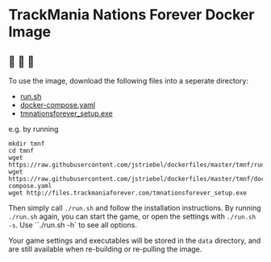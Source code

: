 # TrackMania Nations Forever Docker Image
## :checkered_flag: :car: :whale:

To use the image, download the following files into a seperate directory:
* [run.sh](https://raw.githubusercontent.com/jstriebel/dockerfiles/master/tmnf/run.sh)
* [docker-compose.yaml](https://raw.githubusercontent.com/jstriebel/dockerfiles/master/tmnf/docker-compose.yaml)
* [tmnationsforever_setup.exe](http://trackmaniaforever.com/nations/)

e.g. by running
```
mkdir tmnf
cd tmnf
wget https://raw.githubusercontent.com/jstriebel/dockerfiles/master/tmnf/run.sh
wget https://raw.githubusercontent.com/jstriebel/dockerfiles/master/tmnf/docker-compose.yaml
wget http://files.trackmaniaforever.com/tmnationsforever_setup.exe
```

Then simply call `./run.sh` and follow the installation instructions.
By running `./run.sh` again, you can start the game, or open the settings with `./run.sh -s`.
Use ``./run.sh -h` to see all options.

Your game settings and executables will be stored in the `data` directory, and are still available when re-building or re-pulling the image.
